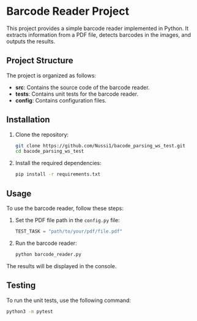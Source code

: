 # Barcode Reader Project

This project provides a simple barcode reader implemented in Python. It extracts information from a PDF file, detects barcodes in the images, and outputs the results.

## Project Structure

The project is organized as follows:

- **src**: Contains the source code of the barcode reader.
- **tests**: Contains unit tests for the barcode reader.
- **config**: Contains configuration files.

## Installation

1. Clone the repository:

    ```bash
    git clone https://github.com/Nussi1/bacode_parsing_ws_test.git
    cd bacode_parsing_ws_test
    ```

2. Install the required dependencies:

    ```bash
    pip install -r requirements.txt
    ```

## Usage

To use the barcode reader, follow these steps:

1. Set the PDF file path in the `config.py` file:

    ```python
    TEST_TASK = "path/to/your/pdf/file.pdf"
    ```

2. Run the barcode reader:

    ```bash
    python barcode_reader.py
    ```

The results will be displayed in the console.

## Testing

To run the unit tests, use the following command:

```bash
python3 -m pytest

